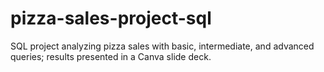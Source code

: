 # pizza-sales-project-sql
SQL project analyzing pizza sales with basic, intermediate, and advanced queries; results presented in a Canva slide deck.
